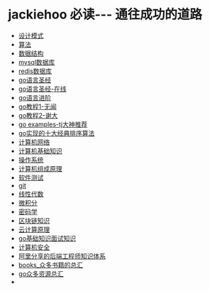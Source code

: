 # jackiehoo 必读--- 通往成功的道路

- [设计模式](http://www.runoob.com/design-pattern/design-pattern-intro.html)
- [算法](https://github.com/ThomasHuke/jackiehoo_to_success)
- [数据结构](https://github.com/ThomasHuke/jackiehoo_to_success)
- [mysql数据库](http://www.cnblogs.com/mr-wid/archive/2013/05/09/3068229.html)
- [redis数据库](https://github.com/JasonLai256/the-little-redis-book/blob/master/cn/redis.md)
- [go语言圣经](https://github.com/ThomasHuke/books/blob/master/gopl-zh.pdf)
- [go语言圣经-在线](https://books.studygolang.com/gopl-zh/)
- [go语言进阶](https://github.com/chai2010/advanced-go-programming-book/blob/master/SUMMARY.md)
- [go教程1-无闻](https://github.com/ThomasHuke/the-way-to-go_ZH_CN)
- [go教程2-谢大](https://github.com/ThomasHuke/build-web-application-with-golang/blob/master/zh/preface.md)
- [go examples-tj大神推荐](https://github.com/ThomasHuke/build-web-application-with-golang/blob/master/zh/preface.md)
- [go实现的十大经典排序算法](https://github.com/ThomasHuke/Sorting-Algorithm)
- [计算机网络](https://github.com/ThomasHuke/jackiehoo_to_success)
- [计算机基础知识](https://github.com/ThomasHuke/jackiehoo_to_success)
- [操作系统](https://github.com/ThomasHuke/jackiehoo_to_success)
- [计算机组成原理](https://github.com/ThomasHuke/jackiehoo_to_success)
- [软件测试](https://github.com/ThomasHuke/jackiehoo_to_success)
- [git](https://www.liaoxuefeng.com/wiki/0013739516305929606dd18361248578c67b8067c8c017b000)
- [线性代数]()
- [微积分]()
- [密码学]()
- [区块链知识](https://github.com/LiuBoyu/blockchain)
- [云计算原理]()
- [go基础知识面试知识](https://github.com/ThomasHuke/go_interview_questions)
- [计算机安全]()
- [阿里分享的后端工程师知识体系](https://github.com/ThomasHuke/jackiehoo_to_success)
- [books_众多书籍的总汇](https://github.com/EbookFoundation/free-programming-books)
- [go众多资源总汇](https://github.com/chai2010/awesome-go-zh)
- 
